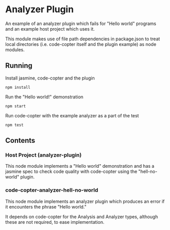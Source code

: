# Analyzer Plugin
An example of an analyzer plugin which fails for "Hello world" programs and an
example host project which uses it.

This module makes use of file path dependencies in package.json to treat local
directories (i.e. code-copter itself and the plugin example) as node modules.

## Running
Install jasmine, code-copter and the plugin

    npm install

Run the "Hello world!" demonstration 

    npm start

Run code-copter with the example analyzer as a part of the test

    npm test

## Contents
### Host Project (analyzer-plugin)
This node module implements a "Hello world" demonstration and has a jasmine 
spec to check code quality with code-copter using the "hell-no-world" plugin.

### code-copter-analyzer-hell-no-world
This node module implements an analyzer plugin which produces an error if it
encounters the phrase "Hello world."

It depends on code-copter for the Analysis and Analyzer types, although these
are not required, to ease implementation.
